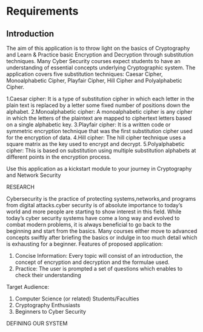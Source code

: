 # Requirements


## Introduction
 
The aim of this application is to throw light on the basics of Cryptography and Learn & Practice basic Encryption and Decryption through substitution techniques. Many Cyber Security courses expect students to have an understanding of essential concepts underlying Cryptographic system. The application covers five substitution techniques: Caesar Cipher, Monoalphabetic Cipher, Playfair Cipher, Hill Cipher and Polyalphabetic Cipher.

1.Caesar cipher: It is a type of substitution cipher in which each letter in the plain text is replaced by a letter some fixed number of positions down the alphabet.
2.Monoalphabetic cipher: A monoalphabetic cipher is any cipher in which the letters of the plaintext are mapped to ciphertext letters based on a single alphabetic key.
3.Playfair cipher: It is a written code or symmetric encryption technique that was the first substitution cipher used for the encryption of data.
4.Hill cipher: The hill cipher technique uses a square matrix as the key used to encrypt and decrypt.
5.Polyalphabetic cipher: This is based on substitution using multiple substitution alphabets at different points in the encryption process.

Use this application as a kickstart module to your journey in Cryptography and Network Security

RESEARCH

Cybersecurity is the practice of protecting systems,networks,and programs from digital attacks.cyber security is of absolute importance to today’s world and more people are starting to show interest in this field. While today’s cyber security systems have come a long way and evolved to combat modern problems, it is always beneficial to go back to the beginning and start from the basics. Many courses either move to advanced concepts swiftly after briefing the basics or indulge in too much detail which is exhausting for a beginner. Features of proposed application:

1. Concise Information: Every topic will consist of an introduction, the concept of encryption and decryption and the formulae used.
2. Practice: The user is prompted a set of questions which enables to check their understanding

Target Audience:

1. Computer Science (or related) Students/Faculties
2. Cryptography Enthusiasts
3. Beginners to Cyber Security

DEFINING OUR SYSTEM



















